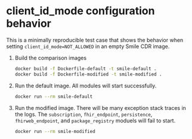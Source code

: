 # client\_id\_mode configuration behavior

This is a minimally reproducible test case that shows the behavior when setting `client_id_mode=NOT_ALLOWED` in an empty Smile CDR image.

1. Build the comparison images
   ```sh
   docker build -f Dockerfile-default -t smile-default .
   docker build -f Dockerfile-modified -t smile-modified .
   ```

2. Run the default image. All modules will start successfully.
   ```sh
   docker run --rm smile-default
   ```

3. Run the modified image. There will be many exception stack traces in the logs. The `subscription`, `fhir_endpoint`, `persistence`, `fhirweb_endpoint`, and  `package_registry` moduels will fail to start.
   ```sh
   docker run --rm smile-modified
   ```

